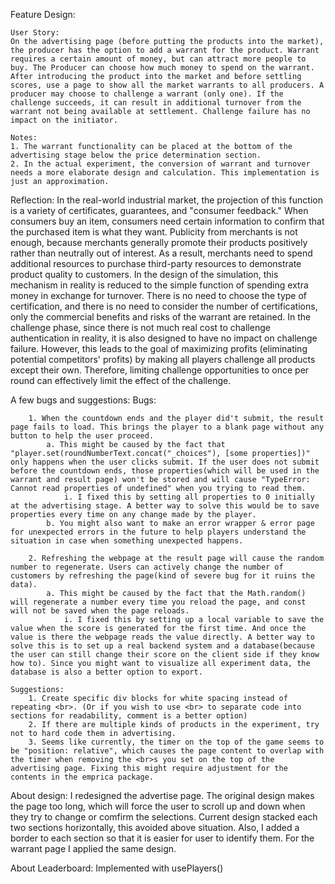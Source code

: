 Feature Design:

    User Story: 
    On the advertising page (before putting the products into the market), the producer has the option to add a warrant for the product. Warrant requires a certain amount of money, but can attract more people to buy. The Producer can choose how much money to spend on the warrant. After introducing the product into the market and before settling scores, use a page to show all the market warrants to all producers. A producer may choose to challenge a warrant (only one). If the challenge succeeds, it can result in additional turnover from the warrant not being available at settlement. Challenge failure has no impact on the initiator.

    Notes:
    1. The warrant functionality can be placed at the bottom of the advertising stage below the price determination section.
    2. In the actual experiment, the conversion of warrant and turnover needs a more elaborate design and calculation. This implementation is just an approximation.


Reflection:
    In the real-world industrial market, the projection of this function is a variety of certificates, guarantees, and "consumer feedback." When consumers buy an item, consumers need certain information to confirm that the purchased item is what they want. Publicity from merchants is not enough, because merchants generally promote their products positively rather than neutrally out of interest. As a result, merchants need to spend additional resources to purchase third-party resources to demonstrate product quality to customers. In the design of the simulation, this mechanism in reality is reduced to the simple function of spending extra money in exchange for turnover. There is no need to choose the type of certification, and there is no need to consider the number of certifications, only the commercial benefits and risks of the warrant are retained. In the challenge phase, since there is not much real cost to challenge authentication in reality, it is also designed to have no impact on challenge failure. However, this leads to the goal of maximizing profits (eliminating potential competitors' profits) by making all players challenge all products except their own. Therefore, limiting challenge opportunities to once per round can effectively limit the effect of the challenge.


A few bugs and suggestions:
    Bugs:

        1. When the countdown ends and the player did't submit, the result page fails to load. This brings the player to a blank page without any button to help the user proceed.
            a. This might be caused by the fact that "player.set(roundNumberText.concat("_choices"), [some properties])" only happens when the user clicks submit. If the user does not submit before the countdown ends, those properties(which will be used in the warrant and result page) won't be stored and will cause "TypeError: Cannot read properties of undefined" when you trying to read them.
                i. I fixed this by setting all properties to 0 initially at the advertising stage. A better way to solve this would be to save properties every time on any change made by the player.
            b. You might also want to make an error wrapper & error page for unexpected errors in the future to help players understand the situation in case when something unexpected happens.

        2. Refreshing the webpage at the result page will cause the random number to regenerate. Users can actively change the number of customers by refreshing the page(kind of severe bug for it ruins the data). 
            a. This might be caused by the fact that the Math.random() will regenerate a number every time you reload the page, and const will not be saved when the page reloads.
                i. I fixed this by setting up a local variable to save the value when the score is generated for the first time. And once the value is there the webpage reads the value directly. A better way to solve this is to set up a real backend system and a database(because the user can still change their score on the client side if they know how to). Since you might want to visualize all experiment data, the database is also a better option to export.

    Suggestions:
        1. Create specific div blocks for white spacing instead of repeating <br>. (Or if you wish to use <br> to separate code into sections for readability, comment is a better option)
        2. If there are multiple kinds of products in the experiment, try not to hard code them in advertising.
        3. Seems like currently, the timer on the top of the game seems to be "position: relative", which causes the page content to overlap with the timer when removing the <br>s you set on the top of the advertising page. Fixing this might require adjustment for the contents in the emprica package. 

About design:
    I redesigned the advertise page. The original design makes the page too long, which will force the user to scroll up and down when they try to change or comfirm the selections. Current design stacked each two sections horizontally, this avoided above situation. Also, I added a border to each section so that it is easier for user to identify them.
    For the warrant page I applied the same design.

About Leaderboard:
    Implemented with usePlayers()